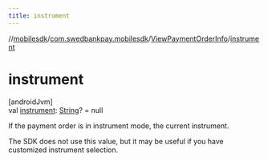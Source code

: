 ```yaml
---
title: instrument
---
```

//[mobilesdk](../../../index.html)/[com.swedbankpay.mobilesdk](../index.html)/[ViewPaymentOrderInfo](index.html)/[instrument](instrument.html)



# instrument



[androidJvm]\
val [instrument](instrument.html): [String](https://kotlinlang.org/api/latest/jvm/stdlib/kotlin/-string/index.html)? = null



If the payment order is in instrument mode, the current instrument.



The SDK does not use this value, but it may be useful if you have customized instrument selection.




